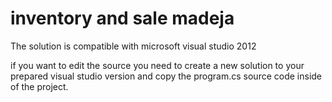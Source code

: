 # inventory and sale madeja

The solution is compatible with microsoft visual studio 2012

if you want to edit the source you need to create a new solution 
to your prepared visual studio version and copy the program.cs 
source code inside of the project.
